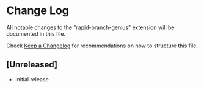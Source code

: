 # Change Log

All notable changes to the "rapid-branch-genius" extension will be documented in this file.

Check [Keep a Changelog](http://keepachangelog.com/) for recommendations on how to structure this file.

## [Unreleased]

- Initial release